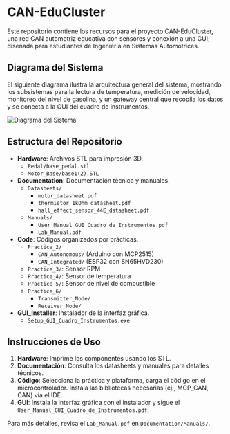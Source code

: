 # CAN-EduCluster

Este repositorio contiene los recursos para el proyecto CAN-EduCluster, una red CAN automotriz educativa con sensores y conexión a una GUI, diseñada para estudiantes de Ingeniería en Sistemas Automotrices.

## Diagrama del Sistema

El siguiente diagrama ilustra la arquitectura general del sistema, mostrando los subsistemas para la lectura de temperatura, medición de velocidad, monitoreo del nivel de gasolina, y un gateway central que recopila los datos y se conecta a la GUI del cuadro de instrumentos.

![Diagrama del Sistema](images/system_diagram.png "Diagrama del sistema CAN-EduCluster que muestra los subsistemas interconectados para temperatura, velocidad, nivel de gasolina, y un gateway central conectado a una GUI de cuadro de instrumentos.")

## Estructura del Repositorio

- **Hardware**: Archivos STL para impresión 3D.
  - `Pedal/base_pedal.stl`
  - `Motor_Base/base1(2).STL`
- **Documentation**: Documentación técnica y manuales.
  - `Datasheets/`
    - `motor_datasheet.pdf`
    - `thermistor_1kOhm_datasheet.pdf`
    - `hall_effect_sensor_44E_datasheet.pdf`
  - `Manuals/`
    - `User_Manual_GUI_Cuadro_de_Instrumentos.pdf`
    - `Lab_Manual.pdf`
- **Code**: Códigos organizados por prácticas.
  - `Practice_2/`
    - `CAN_Autonomous/` (Arduino con MCP2515)
    - `CAN_Integrated/` (ESP32 con SN65HVD230)
  - `Practice_3/`: Sensor RPM
  - `Practice_4/`: Sensor de temperatura
  - `Practice_5/`: Sensor de nivel de combustible
  - `Practice_6/`
    - `Transmitter_Node/`
    - `Receiver_Node/`
- **GUI_Installer**: Instalador de la interfaz gráfica.
  - `Setup_GUI_Cuadro_Instrumentos.exe`

## Instrucciones de Uso

1. **Hardware**: Imprime los componentes usando los STL.
2. **Documentación**: Consulta los datasheets y manuales para detalles técnicos.
3. **Código**: Selecciona la práctica y plataforma, carga el código en el microcontrolador. Instala las bibliotecas necesarias (ej., MCP_CAN, CAN) vía el IDE.
4. **GUI**: Instala la interfaz gráfica con el instalador y sigue el `User_Manual_GUI_Cuadro_de_Instrumentos.pdf`.

Para más detalles, revisa el `Lab_Manual.pdf` en `Documentation/Manuals/`.
